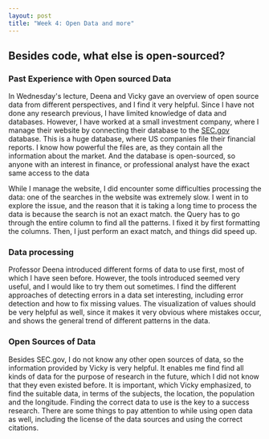 ```yaml
---
layout: post
title: "Week 4: Open Data and more"
---
```


## Besides code, what else is open-sourced?
### Past Experience with Open sourced Data
In Wednesday's lecture, Deena and Vicky gave an overview of open source data from different perspectives, and I find it very helpful. Since I have not done any research previous, I have limited knowledge of data and databases. However, I have worked at a small investment company, where I manage their website by connecting their database to the [SEC.gov](https://www.sec.gov/) database. This is a huge database, where US companies file their financial reports. I know how powerful the files are, as they contain all the information about the market. And the database is open-sourced, so anyone with an interest in finance, or professional analyst have the exact same access to the data

While I manage the website, I did encounter some difficulties processing the data: one of the searches in the website was extremely slow. I went in to explore the issue, and the reason that it is taking a long time to process the data is because the search is not an exact match. the Query has to go through the entire column to find all the patterns. I fixed it by first formatting the columns. Then, I just perform an exact match, and things did speed up. 

### Data processing
Professor Deena introduced different forms of data to use first, most of which I have seen before. However, the tools introduced seemed very useful, and I would like to try them out sometimes. I find the different approaches of detecting errors in a data set interesting, including error detection and how to fix missing values. The visualization of values should be very helpful as well, since it makes it very obvious where mistakes occur, and shows the general trend of different patterns in the data. 

### Open Sources of Data
Besides SEC.gov, I do not know any other open sources of data, so the information provided by Vicky is very helpful. It enables me find find all kinds of data for the purpose of research in the future, which I did not know that they even existed before. It is important, which Vicky emphasized, to find the suitable data, in terms of the subjects, the location, the population and the longitude. Finding the correct data to use is the key to a success research. There are some things to pay attention to while using open data as well, including the license of the data sources and using the correct citations. 
